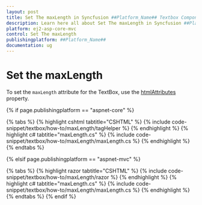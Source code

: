 ```yaml
---
layout: post
title: Set The maxLength in Syncfusion ##Platform_Name## Textbox Component
description: Learn here all about Set The maxLength in Syncfusion ##Platform_Name## Textbox component of Syncfusion Essential JS 2 and more.
platform: ej2-asp-core-mvc
control: Set The maxLength
publishingplatform: ##Platform_Name##
documentation: ug
---
```



# Set the maxLength

To set the `maxLength` attribute for the TextBox, use the [htmlAttributes](https://help.syncfusion.com/cr/aspnetcore-js2/Syncfusion.EJ2.Inputs.TextBox.html#Syncfusion_EJ2_Inputs_TextBox_HtmlAttributes) property.


{% if page.publishingplatform == "aspnet-core" %}

{% tabs %}
{% highlight cshtml tabtitle="CSHTML" %}
{% include code-snippet/textbox/how-to/maxLength/tagHelper %}
{% endhighlight %}
{% highlight c# tabtitle="maxLength.cs" %}
{% include code-snippet/textbox/how-to/maxLength/maxLength.cs %}
{% endhighlight %}
{% endtabs %}

{% elsif page.publishingplatform == "aspnet-mvc" %}

{% tabs %}
{% highlight razor tabtitle="CSHTML" %}
{% include code-snippet/textbox/how-to/maxLength/razor %}
{% endhighlight %}
{% highlight c# tabtitle="maxLength.cs" %}
{% include code-snippet/textbox/how-to/maxLength/maxLength.cs %}
{% endhighlight %}
{% endtabs %}
{% endif %}

